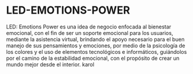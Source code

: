 # LED-EMOTIONS-POWER
LED: Emotions Power es una idea de negocio enfocada al bienestar emocional, con el fin de ser un soporte emocional para los usuarios, mediante la asistencia virtual, brindando el apoyo necesario para el buen manejo de sus pensamientos y emociones, por medio de la psicología de los colores y el uso de elementos tecnológicos e informáticos, guiándolos por el camino de la estabilidad emocional, con el propósito de crear un mundo mejor desde el interior. karol 

